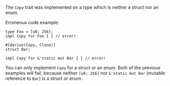 The `Copy` trait was implemented on a type which is neither a struct nor an
enum.

Erroneous code example:

```compile_fail,E0206
type Foo = [u8; 256];
impl Copy for Foo { } // error!

#[derive(Copy, Clone)]
struct Bar;

impl Copy for &'static mut Bar { } // error!
```

You can only implement `Copy` for a struct or an enum. Both of the previous
examples will fail, because neither `[u8; 256]` nor `&'static mut Bar`
(mutable reference to `Bar`) is a struct or enum.
